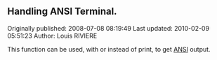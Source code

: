 ## Handling ANSI Terminal.

Originally published: 2008-07-08 08:19:49
Last updated: 2010-02-09 05:51:23
Author: Louis RIVIERE

This function can be used, with or instead of print, to get [ANSI](http://en.wikipedia.org/wiki/ANSI_escape_code) output.